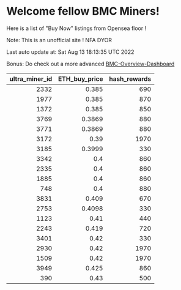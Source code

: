 # Welcome fellow BMC Miners!
Here is a list of "Buy Now" listings from Opensea floor !

Note: This is an unofficial site ! NFA DYOR

Last auto update at: Sat Aug 13 18:13:35 UTC 2022

Bonus: Do check out a more advanced [BMC-Overview-Dashboard](https://dune.com/defifunk/BMC-Overview-Dashboard)


|   ultra_miner_id |   ETH_buy_price |   hash_rewards |
|-----------------:|----------------:|---------------:|
|             2332 |          0.385  |            690 |
|             1977 |          0.385  |            870 |
|             1372 |          0.385  |            850 |
|             3769 |          0.3869 |            880 |
|             3771 |          0.3869 |            880 |
|             3172 |          0.39   |           1970 |
|             3185 |          0.3999 |            330 |
|             3342 |          0.4    |            860 |
|             2335 |          0.4    |            860 |
|             1885 |          0.4    |            860 |
|              748 |          0.4    |            880 |
|             3831 |          0.409  |            670 |
|             2753 |          0.4098 |            330 |
|             1123 |          0.41   |            440 |
|             2243 |          0.419  |            720 |
|             3401 |          0.42   |            330 |
|             2930 |          0.42   |           1970 |
|             1509 |          0.42   |           1970 |
|             3949 |          0.425  |            860 |
|              390 |          0.43   |            500 |